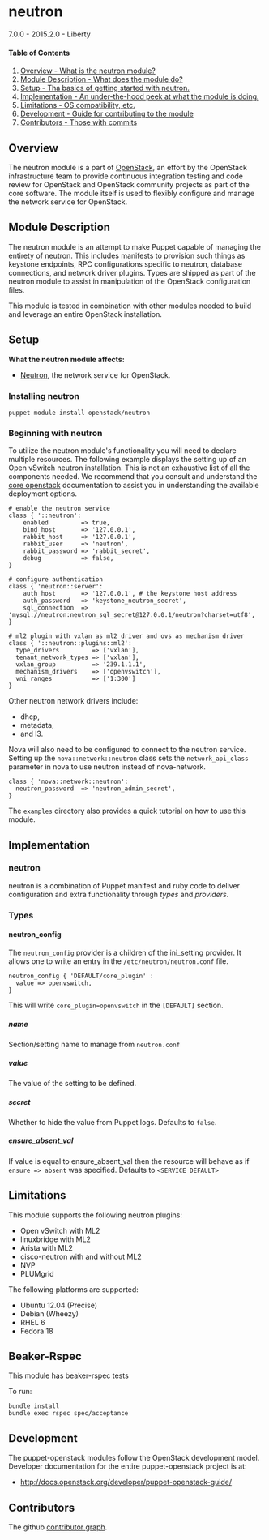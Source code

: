 neutron
===================================

7.0.0 - 2015.2.0 - Liberty

#### Table of Contents

1. [Overview - What is the neutron module?](#overview)
2. [Module Description - What does the module do?](#module-description)
3. [Setup - Tha basics of getting started with neutron.](#setup)
4. [Implementation - An under-the-hood peek at what the module is doing.](#implementation)
5. [Limitations - OS compatibility, etc.](#limitations)
6. [Development - Guide for contributing to the module](#development)
7. [Contributors - Those with commits](#contributors)

Overview
--------

The neutron module is a part of [OpenStack](https://github.com/openstack), an effort by the OpenStack infrastructure team to provide continuous integration testing and code review for OpenStack and OpenStack community projects as part of the core software. The module itself is used to flexibly configure and manage the network service for OpenStack.

Module Description
------------------

The neutron module is an attempt to make Puppet capable of managing the entirety of neutron. This includes manifests to provision such things as keystone endpoints, RPC configurations specific to neutron, database connections, and network driver plugins. Types are shipped as part of the neutron module to assist in manipulation of the OpenStack configuration files.

This module is tested in combination with other modules needed to build and leverage an entire OpenStack installation.

Setup
-----

**What the neutron module affects:**

* [Neutron](https://wiki.openstack.org/wiki/Neutron), the network service for OpenStack.

### Installing neutron

    puppet module install openstack/neutron

### Beginning with neutron

To utilize the neutron module's functionality you will need to declare multiple resources. The following example displays the setting up of an Open vSwitch neutron installation. This is not an exhaustive list of all the components needed. We recommend that you consult and understand the [core openstack](http://docs.openstack.org) documentation to assist you in understanding the available deployment options.

```puppet
# enable the neutron service
class { '::neutron':
    enabled         => true,
    bind_host       => '127.0.0.1',
    rabbit_host     => '127.0.0.1',
    rabbit_user     => 'neutron',
    rabbit_password => 'rabbit_secret',
    debug           => false,
}

# configure authentication
class { 'neutron::server':
    auth_host       => '127.0.0.1', # the keystone host address
    auth_password   => 'keystone_neutron_secret',
    sql_connection  => 'mysql://neutron:neutron_sql_secret@127.0.0.1/neutron?charset=utf8',
}

# ml2 plugin with vxlan as ml2 driver and ovs as mechanism driver
class { '::neutron::plugins::ml2':
  type_drivers         => ['vxlan'],
  tenant_network_types => ['vxlan'],
  vxlan_group          => '239.1.1.1',
  mechanism_drivers    => ['openvswitch'],
  vni_ranges           => ['1:300']
}
```

Other neutron network drivers include:

* dhcp,
* metadata,
* and l3.

Nova will also need to be configured to connect to the neutron service. Setting up the `nova::network::neutron` class sets
the `network_api_class` parameter in nova to use neutron instead of nova-network.

```puppet
class { 'nova::network::neutron':
  neutron_password  => 'neutron_admin_secret',
}
```


The `examples` directory also provides a quick tutorial on how to use this module.

Implementation
--------------

### neutron

neutron is a combination of Puppet manifest and ruby code to deliver configuration and extra functionality through *types* and *providers*.

### Types

#### neutron_config

The `neutron_config` provider is a children of the ini_setting provider. It allows one to write an entry in the `/etc/neutron/neutron.conf` file.

```puppet
neutron_config { 'DEFAULT/core_plugin' :
  value => openvswitch,
}
```

This will write `core_plugin=openvswitch` in the `[DEFAULT]` section.

##### name

Section/setting name to manage from `neutron.conf`

##### value

The value of the setting to be defined.

##### secret

Whether to hide the value from Puppet logs. Defaults to `false`.

##### ensure_absent_val

If value is equal to ensure_absent_val then the resource will behave as if `ensure => absent` was specified. Defaults to `<SERVICE DEFAULT>`


Limitations
-----------

This module supports the following neutron plugins:

* Open vSwitch with ML2
* linuxbridge with ML2
* Arista with ML2
* cisco-neutron with and without ML2
* NVP
* PLUMgrid

The following platforms are supported:

* Ubuntu 12.04 (Precise)
* Debian (Wheezy)
* RHEL 6
* Fedora 18

Beaker-Rspec
------------

This module has beaker-rspec tests

To run:

```shell
bundle install
bundle exec rspec spec/acceptance
```

Development
-----------

The puppet-openstack modules follow the OpenStack development model. Developer documentation for the entire puppet-openstack project is at:

* http://docs.openstack.org/developer/puppet-openstack-guide/

Contributors
------------
The github [contributor graph](https://github.com/openstack/puppet-neutron/graphs/contributors).
